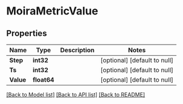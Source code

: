 # MoiraMetricValue

## Properties
Name | Type | Description | Notes
------------ | ------------- | ------------- | -------------
**Step** | **int32** |  | [optional] [default to null]
**Ts** | **int32** |  | [optional] [default to null]
**Value** | **float64** |  | [optional] [default to null]

[[Back to Model list]](../README.md#documentation-for-models) [[Back to API list]](../README.md#documentation-for-api-endpoints) [[Back to README]](../README.md)

